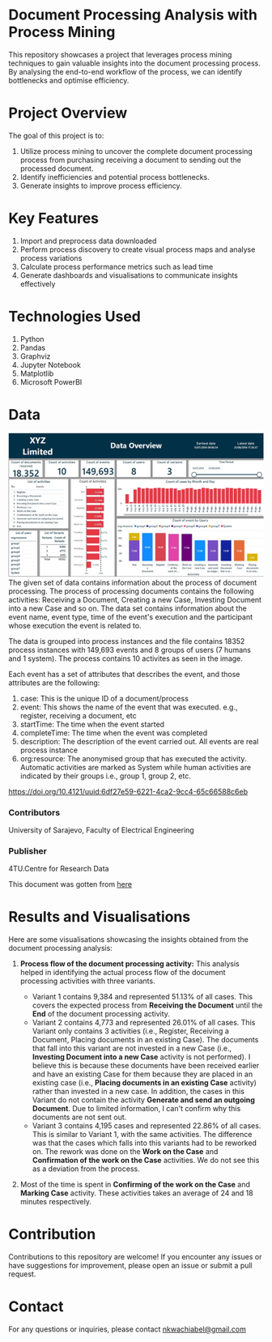 # Document Processing Analysis with Process Mining
This repository showcases a project that leverages process mining techniques to gain valuable insights into the document processing process. By analysing the end-to-end workflow of the process, we can identify bottlenecks and optimise efficiency.


# Project Overview
The goal of this project is to:
1. Utilize process mining to uncover the complete document processing process from purchasing receiving a document to sending out the processed document.
2. Identify inefficiencies and potential process bottlenecks.
3. Generate insights to improve process efficiency.

# Key Features
1. Import and preprocess data downloaded
2. Perform process discovery to create visual process maps and analyse process variations
3. Calculate process performance metrics such as lead time
4. Generate dashboards and visualisations to communicate insights effectively


# Technologies Used
1. Python
2. Pandas
3. Graphviz
4. Jupyter Notebook
5. Matplotlib
6. Microsoft PowerBI

# Data
![alt text](https://github.com/nkwachiabel/Document-Processing-Process-Mining/blob/main/Images/Data%20Overview.jpg?raw=true)
The given set of data contains information about the process of document processing. The process of processing documents contains the following activities: Receiving a Document, Creating a new Case, Investing Document into a new Case and so on. The data set contains information about the event name, event type, time of the event's execution and the participant whose execution the event is related to.

The data is grouped into process instances and the file contains 18352 process instances with 149,693 events and 8 groups of users (7 humans and 1 system). The process contains 10 activites as seen in the image.

Each event has a set of attributes that describes the event, and those attributes are the following:

1. case: This is the unique ID of a document/process
2. event: This shows the name of the event that was executed. e.g., register, receiving a document, etc
3. startTime: The time when the event started
4. completeTime: The time when the event was completed
5. description: The description of the event carried out. All events are real process instance
6. org:resource: The anonymised group that has executed the activity. Automatic activities are marked as System while human activities are indicated by their groups i.e., group 1, group 2, etc.

https://doi.org/10.4121/uuid:6df27e59-6221-4ca2-9cc4-65c66588c6eb

### Contributors
University of Sarajevo, Faculty of Electrical Engineering

### Publisher
4TU.Centre for Research Data

This document was gotten from [here](https://data.4tu.nl/articles/dataset/Document_Processing_Event_Logs/12703232)

# Results and Visualisations
Here are some visualisations showcasing the insights obtained from the document processing analysis:
1. <b>Process flow of the document processing activity:</b> This analysis helped in identifying the actual process flow of the document processing activities with three variants.
   - Variant 1 contains 9,384 and represented 51.13% of all cases. This covers the expected process from <b>Receiving the Document</b> until the <b>End</b> of the document processing activity.
   - Variant 2 contains 4,773 and represented 26.01% of all cases. This Variant only contains 3 activities (i.e., Register, Receiving a Document, Placing documents in an existing Case). The documents that fall into this variant are not invested in a new Case (i.e., <b>Investing Document into a new Case</b> activity is not performed). I believe this is because these documents have been received earlier and have an existing Case for them because they are placed in an existing case (i.e., <b>Placing documents in an existing Case</b> activity) rather than invested in a new case. In addition, the cases in this Variant do not contain the activity <b>Generate and send an outgoing Document</b>. Due to limited information, I can't confirm why this documents are not sent out.
   - Variant 3 contains 4,195 cases and represented 22.86% of all cases. This is similar to Variant 1, with the same activities. The difference was that the cases which falls into this variants had to be reworked on. The rework was done on the <b>Work on the Case</b> and <b>Confirmation of the work on the Case</b> activities. We do not see this as a deviation from the process.
  
2. Most of the time is spent in <b>Confirming of the work on the Case</b> and <b>Marking Case</b> activity. These activities takes an average of 24 and 18 minutes respectively.



# Contribution
Contributions to this repository are welcome! If you encounter any issues or have suggestions for improvement, please open an issue or submit a pull request.

# Contact
For any questions or inquiries, please contact nkwachiabel@gmail.com

